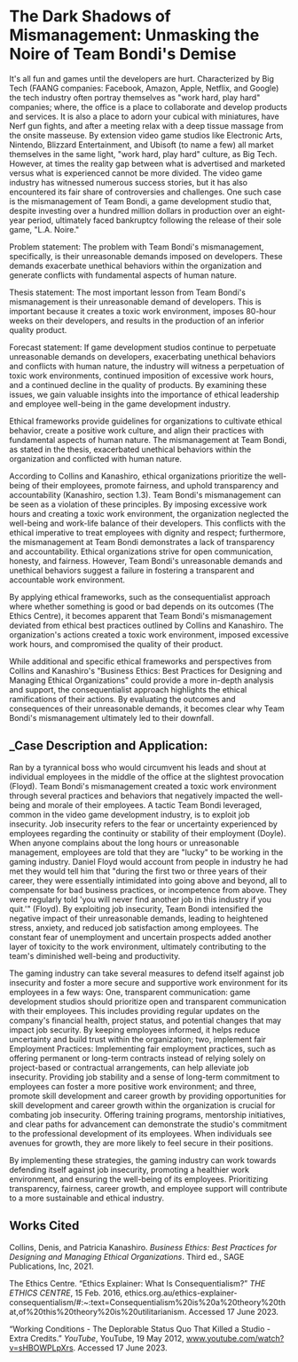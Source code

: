 # The Dark Shadows of Mismanagement: Unmasking the Noire of Team Bondi's Demise

It's all fun and games until the developers are hurt. Characterized by Big Tech (FAANG companies: Facebook, Amazon, Apple, Netflix, and Google) the tech industry often portray themselves as "work hard, play hard" companies; where, the office is a place to collaborate and develop products and services. It is also a place to adorn your cubical with miniatures, have Nerf gun fights, and after a meeting relax with a deep tissue massage from the onsite masseuse. By extension video game studios like Electronic Arts, Nintendo, Blizzard Entertainment, and Ubisoft (to name a few) all market themselves in the same light, "work hard, play hard" culture, as Big Tech. However, at times the reality gap between what is advertised and marketed versus what is experienced cannot be more divided. The video game industry has witnessed numerous success stories, but it has also encountered its fair share of controversies and challenges. One such case is the mismanagement of Team Bondi, a game development studio that, despite investing over a hundred million dollars in production over an eight-year period, ultimately faced bankruptcy following the release of their sole game, "L.A. Noire."

Problem statement:
The problem with Team Bondi's mismanagement, specifically, is their unreasonable demands imposed on developers. These demands exacerbate unethical behaviors within the organization and generate conflicts with fundamental aspects of human nature.

Thesis statement:
The most important lesson from Team Bondi's mismanagement is their unreasonable demand of developers. This is important because it creates a toxic work environment, imposes 80-hour weeks on their developers, and results in the production of an inferior quality product.

Forecast statement:
If game development studios continue to perpetuate unreasonable demands on developers, exacerbating unethical behaviors and conflicts with human nature, the industry will witness a perpetuation of toxic work environments, continued imposition of excessive work hours, and a continued decline in the quality of products. By examining these issues, we gain valuable insights into the importance of ethical leadership and employee well-being in the game development industry.

Ethical frameworks provide guidelines for organizations to cultivate ethical behavior, create a positive work culture, and align their practices with fundamental aspects of human nature. The mismanagement at Team Bondi, as stated in the thesis, exacerbated unethical behaviors within the organization and conflicted with human nature.

According to Collins and Kanashiro, ethical organizations prioritize the well-being of their employees, promote fairness, and uphold transparency and accountability (Kanashiro, section 1.3). Team Bondi's mismanagement can be seen as a violation of these principles. By imposing excessive work hours and creating a toxic work environment, the organization neglected the well-being and work-life balance of their developers. This conflicts with the ethical imperative to treat employees with dignity and respect; furthermore, the mismanagement at Team Bondi demonstrates a lack of transparency and accountability. Ethical organizations strive for open communication, honesty, and fairness. However, Team Bondi's unreasonable demands and unethical behaviors suggest a failure in fostering a transparent and accountable work environment.

By applying ethical frameworks, such as the consequentialist approach where whether something is good or bad depends on its outcomes (The Ethics Centre), it becomes apparent that Team Bondi's mismanagement deviated from ethical best practices outlined by Collins and Kanashiro. The organization's actions created a toxic work environment, imposed excessive work hours, and compromised the quality of their product.

While additional and specific ethical frameworks and perspectives from Collins and Kanashiro's "Business Ethics: Best Practices for Designing and Managing Ethical Organizations" could provide a more in-depth analysis and support, the consequentialist approach highlights the ethical ramifications of their actions. By evaluating the outcomes and consequences of their unreasonable demands, it becomes clear why Team Bondi's mismanagement ultimately led to their downfall.

## \_Case Description and Application:

Ran by a tyrannical boss who would circumvent his leads and shout at individual employees in the middle of the office at the slightest provocation (Floyd). Team Bondi's mismanagement created a toxic work environment through several practices and behaviors that negatively impacted the well-being and morale of their employees. A tactic Team Bondi leveraged, common in the video game development industry, is to exploit job insecurity. Job insecurity refers to the fear or uncertainty experienced by employees regarding the continuity or stability of their employment (Doyle). When anyone complains about the long hours or unreasonable management, employees are told that they are "lucky" to be working in the gaming industry. Daniel Floyd would account from people in industry he had met they would tell him that "during the first two or three years of their career, they were essentially intimidated into going above and beyond, all to compensate for bad business practices, or incompetence from above. They were regularly told 'you will never find another job in this industry if you quit.'" (Floyd). By exploiting job insecurity, Team Bondi intensified the negative impact of their unreasonable demands, leading to heightened stress, anxiety, and reduced job satisfaction among employees. The constant fear of unemployment and uncertain prospects added another layer of toxicity to the work environment, ultimately contributing to the team's diminished well-being and productivity.

The gaming industry can take several measures to defend itself against job insecurity and foster a more secure and supportive work environment for its employees in a few ways: One, transparent communication: game development studios should prioritize open and transparent communication with their employees. This includes providing regular updates on the company's financial health, project status, and potential changes that may impact job security. By keeping employees informed, it helps reduce uncertainty and build trust within the organization; two, implement fair Employment Practices: Implementing fair employment practices, such as offering permanent or long-term contracts instead of relying solely on project-based or contractual arrangements, can help alleviate job insecurity. Providing job stability and a sense of long-term commitment to employees can foster a more positive work environment; and three, promote skill development and career growth by providing opportunities for skill development and career growth within the organization is crucial for combating job insecurity. Offering training programs, mentorship initiatives, and clear paths for advancement can demonstrate the studio's commitment to the professional development of its employees. When individuals see avenues for growth, they are more likely to feel secure in their positions.

By implementing these strategies, the gaming industry can work towards defending itself against job insecurity, promoting a healthier work environment, and ensuring the well-being of its employees. Prioritizing transparency, fairness, career growth, and employee support will contribute to a more sustainable and ethical industry.


## Works Cited

Collins, Denis, and Patricia Kanashiro. _Business Ethics: Best Practices for Designing and Managing Ethical Organizations_. Third ed., SAGE Publications, Inc, 2021.

The Ethics Centre. “Ethics Explainer: What Is Consequentialism?” _THE ETHICS CENTRE_, 15 Feb. 2016, ethics.org.au/ethics-explainer-consequentialism/#:~:text=Consequentialism%20is%20a%20theory%20that,of%20this%20theory%20is%20utilitarianism. Accessed 17 June 2023.

“Working Conditions - The Deplorable Status Quo That Killed a Studio - Extra Credits.” _YouTube_, YouTube, 19 May 2012, www.youtube.com/watch?v=sHBOWPLpXrs. Accessed 17 June 2023.
